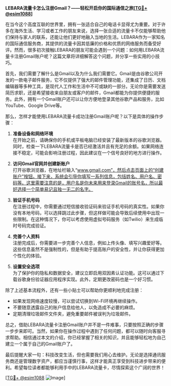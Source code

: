 **LEBARA流量卡怎么注册Gmail？——轻松开启你的国际通信之旅[[TG💪+ @esim1088](https://t.me/s/esim1088)]**

在当今这个高度互联的世界里，拥有一张适合自己的电话卡显得尤为重要。对于许多在海外生活、学习或者工作的朋友来说，选择一张合适的流量卡不仅能够帮助他们保持与家人的联系，还能让他们更好地融入当地的生活。LEBARA作为一家知名的国际通信服务商，其提供的流量卡因其低廉的价格和优质的网络服务而备受好评。然而，很多初次接触LEBARA的朋友可能会遇到一个问题：如何用LEBARA流量卡注册Gmail账户呢？这篇文章将详细解答这个问题，并分享一些实用的小技巧。

首先，我们需要了解什么是Gmail以及为什么我们需要它。Gmail是由谷歌公司开发的一款电子邮件服务，它不仅提供了强大的邮件管理功能，还集成了日历、文档编辑器等多种工具，是现代人工作和生活中不可或缺的一部分。无论你是需要发送简历求职，还是希望接收来自朋友或客户的邮件，Gmail都能为你提供便捷的服务。此外，拥有一个Gmail账户还可以让你方便地登录其他谷歌产品和服务，比如YouTube、Google Drive等。

那么，怎样才能使用LEBARA流量卡成功注册Gmail账户呢？以下是具体的操作步骤：

1. **准备设备和网络环境**  
   在开始之前，请确保你的手机或平板电脑已经安装了最新版本的谷歌浏览器。同时，检查一下LEBARA流量卡是否已经激活并且有充足的余额。如果网络连接不稳定，可能会影响注册过程，因此建议在一个信号良好的地方进行操作。

2. **访问Gmail官网并创建新账户**  
   打开谷歌浏览器，在地址栏输入“www.gmail.com”，然后点击页面上的“创建账户”按钮。接下来，系统会引导你填写一系列信息，包括姓名、用户名、密码等。这里需要注意的是，用户名是你未来用来登录Gmail的账号名，所以最好选择一个简单易记且独一无二的名字。

3. **验证手机号码**  
   在注册过程中，你需要通过短信接收验证码来验证手机号码的真实性。如果你没有本地号码，可以选择跳过此步骤，但这样做可能会导致后续使用中出现一些限制。在这种情况下，你可以考虑使用虚拟号码服务（如Twilio）来生成临时号码完成验证。

4. **完善个人资料**  
   注册完成后，你需要进一步完善个人信息，例如上传头像、填写兴趣爱好等。这些信息虽然不是强制性的，但是有助于提高账户的安全性，并让你获得更加个性化的体验。

5. **设置安全选项**  
   为了保护你的隐私和数据安全，建议立即启用双因素认证功能。这可以通过下载谷歌身份验证器应用程序实现。此外，定期更改密码也是一个好习惯。

除了上述基本流程外，还有一些小贴士可以帮助你更顺利地完成注册：

- 如果发现网络速度较慢，可以尝试切换到Wi-Fi环境再继续操作。
- 不要随意透露自己的账户信息给他人，以免造成不必要的麻烦。
- 定期清理垃圾邮件文件夹，避免重要邮件被误判为垃圾邮件。

总之，借助LEBARA流量卡注册Gmail账户并不是一件难事，只要按照正确的步骤一步步来即可。当然，如果你在操作过程中遇到了任何问题，都可以随时向客服寻求帮助。相信通过本文的介绍，你已经掌握了相关的知识，并且能够轻松地为自己建立一个属于自己的Gmail账户了。

最后提醒大家一句：科技改变生活，但也需要我们用心去维护。无论是选择通讯服务商还是管理数字资产，都应当谨慎行事，这样才能真正享受到科技进步带来的便利。希望每位读者都能够利用手中的LEBARA流量卡，尽情探索这个广阔的世界！

[[TG💪+ @esim1088](https://t.me/s/esim1088) ![Image](https://i.postimg.cc/4NQfJmqS/Snipaste-2025-05-13-00-14-12.png)]